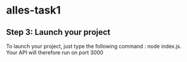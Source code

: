 # alles-task1

## Step 3: Launch your project
To launch your project, just type the following command : node index.js. Your API will therefore run on port 3000